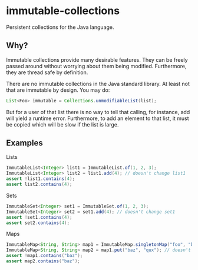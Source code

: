 # immutable-collections
Persistent collections for the Java language.

## Why?

Immutable collections provide many desirable features. They can be
freely passed around without worrying about them being modified. Furthermore, they
are thread safe by definition. 

There are no immutable collections in the Java standard library. At least
not that are immutable by design. You may do:

```Java
List<Foo> immutable = Collections.unmodifiableList(list);
```

But for a user of that list there is no way to tell that calling, for instance, add
will yield a runtime error. Furthermore, to add an element to that list, it must be copied
which will be slow if the list is large.

## Examples

Lists
```Java
ImmutableList<Integer> list1 = ImmutableList.of(1, 2, 3);
ImmutableList<Integer> list2 = list1.add(4); // doesn't change list1
assert !list1.contains(4);
assert list2.contains(4);
```

Sets
```Java
ImmutableSet<Integer> set1 = ImmutableSet.of(1, 2, 3);
ImmutableSet<Integer> set2 = set1.add(4); // doesn't change set1
assert !set1.contains(4);
assert set2.contains(4);
```

Maps
```Java
ImmutableMap<String, String> map1 = ImmutableMap.singletonMap("foo", "bar");
ImmutableMap<String, String> map2 = map1.put("baz", "qux"); // doesn't change map1
assert !map1.contains("baz");
assert map2.contains("baz");
```
